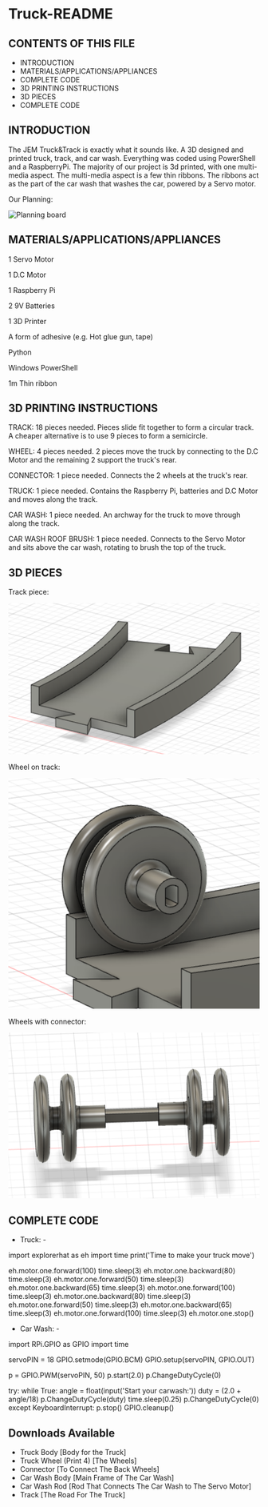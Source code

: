 # Truck-README

CONTENTS OF THIS FILE
---------------------

 * INTRODUCTION
 * MATERIALS/APPLICATIONS/APPLIANCES
 * COMPLETE CODE
 * 3D PRINTING INSTRUCTIONS
 * 3D PIECES
 * COMPLETE CODE
 
INTRODUCTION
------------

The JEM Truck&Track is exactly what it sounds like. A 3D designed and printed truck, track, and car wash. Everything was coded using PowerShell and a RaspberryPi. The majority of our project is 3d printed, with one multi-media aspect. The multi-media aspect is a few thin ribbons. The ribbons act as the part of the car wash that washes the car, powered by a Servo motor.

Our Planning:

![Planning board](IMG_2887.HEIC)

MATERIALS/APPLICATIONS/APPLIANCES
------------

<p> 1 Servo Motor </p>
<p> 1 D.C Motor </p>
<p> 1 Raspberry Pi </p>
<p> 2 9V Batteries </p>
<p> 1 3D Printer </p>
<p> A form of adhesive (e.g. Hot glue gun, tape) </p>
<p> Python </p>
<p> Windows PowerShell </p>
<p> 1m Thin ribbon </p>

3D PRINTING INSTRUCTIONS
------------

TRACK: 18 pieces needed. Pieces slide fit together to form a circular track. A cheaper alternative is to use 9 pieces to form a semicircle.

WHEEL: 4 pieces needed. 2 pieces move the truck by connecting to the D.C Motor and the remaining 2 support the truck's rear.

CONNECTOR: 1 piece needed. Connects the 2 wheels at the truck's rear.

TRUCK: 1 piece needed. Contains the Raspberry Pi, batteries and D.C Motor and moves along the track.

CAR WASH: 1 piece needed. An archway for the truck to move through along the track.

CAR WASH ROOF BRUSH: 1 piece needed. Connects to the Servo Motor and sits above the car wash, rotating to brush the top of the truck.


3D PIECES
------------
Track piece:

![Track](Track.png)

Wheel on track:

![Wheel on track](Wheel_on_track.png)

Wheels with connector:

![Wheels with connector](Wheels_with_connector.png)


COMPLETE CODE
------------

- Truck: -

import explorerhat as eh
import time
print('Time to make your truck move')

eh.motor.one.forward(100)
time.sleep(3)
eh.motor.one.backward(80)
time.sleep(3)
eh.motor.one.forward(50)
time.sleep(3)
eh.motor.one.backward(65)
time.sleep(3)
eh.motor.one.forward(100)
time.sleep(3)
eh.motor.one.backward(80)
time.sleep(3)
eh.motor.one.forward(50)
time.sleep(3)
eh.motor.one.backward(65)
time.sleep(3)
eh.motor.one.forward(100)
time.sleep(3)
eh.motor.one.stop()

- Car Wash: -

import RPi.GPIO as GPIO
import time

servoPIN = 18
GPIO.setmode(GPIO.BCM)
GPIO.setup(servoPIN, GPIO.OUT)

p = GPIO.PWM(servoPIN, 50)
p.start(2.0)
p.ChangeDutyCycle(0)

try:
        while True:
                angle = float(input('Start your carwash:'))
                duty = (2.0 + angle/18)
                p.ChangeDutyCycle(duty)
                time.sleep(0.25)
                p.ChangeDutyCycle(0)
except KeyboardInterrupt:
        p.stop()
        GPIO.cleanup()

Downloads Available
------------
- Truck Body [Body for the Truck]
- Truck Wheel (Print 4) [The Wheels]
- Connector [To Connect The Back Wheels]
- Car Wash Body [Main Frame of The Car Wash]
- Car Wash Rod [Rod That Connects The Car Wash to The Servo Motor]
- Track [The Road For The Truck]
